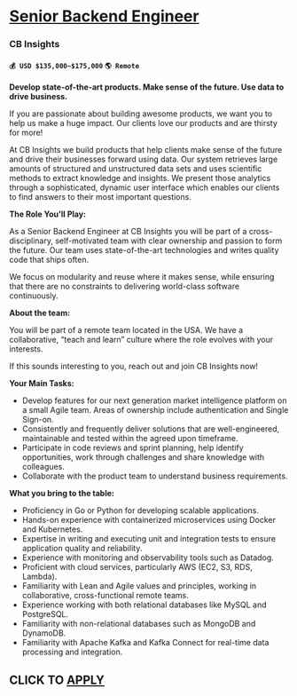 # [Senior Backend Engineer ](https://www.remotewlb.com/apply/senior-backend-engineer-125741)  
### CB Insights  
#### `💰 USD $135,000~$175,000` `🌎 Remote`  

**Develop state-of-the-art products. Make sense of the future. Use data to drive business.**

If you are passionate about building awesome products, we want you to help us make a huge impact. Our clients love our products and are thirsty for more!

At CB Insights we build products that help clients make sense of the future and drive their businesses forward using data. Our system retrieves large amounts of structured and unstructured data sets and uses scientific methods to extract knowledge and insights. We present those analytics through a sophisticated, dynamic user interface which enables our clients to find answers to their most important questions.

**The Role You'll Play:**

As a Senior Backend Engineer at CB Insights you will be part of a cross-disciplinary, self-motivated team with clear ownership and passion to form the future. Our team uses state-of-the-art technologies and writes quality code that ships often.

We focus on modularity and reuse where it makes sense, while ensuring that there are no constraints to delivering world-class software continuously.

**About the team:**

You will be part of a remote team located in the USA. We have a collaborative, “teach and learn” culture where the role evolves with your interests.

If this sounds interesting to you, reach out and join CB Insights now!

**Your Main Tasks:**

  * Develop features for our next generation market intelligence platform on a small Agile team. Areas of ownership include authentication and Single Sign-on. 
  * Consistently and frequently deliver solutions that are well-engineered, maintainable and tested within the agreed upon timeframe.
  * Participate in code reviews and sprint planning, help identify opportunities, work through challenges and share knowledge with colleagues.
  * Collaborate with the product team to understand business requirements.

**What you bring to the table:**

  * Proficiency in Go or Python for developing scalable applications.
  * Hands-on experience with containerized microservices using Docker and Kubernetes.
  * Expertise in writing and executing unit and integration tests to ensure application quality and reliability.
  * Experience with monitoring and observability tools such as Datadog.
  * Proficient with cloud services, particularly AWS (EC2, S3, RDS, Lambda).
  * Familiarity with Lean and Agile values and principles, working in collaborative, cross-functional remote teams.
  * Experience working with both relational databases like MySQL and PostgreSQL.
  * Familiarity with non-relational databases such as MongoDB and DynamoDB.
  * Familiarity with Apache Kafka and Kafka Connect for real-time data processing and integration.

  
## CLICK TO [APPLY](https://www.remotewlb.com/apply/senior-backend-engineer-125741)


